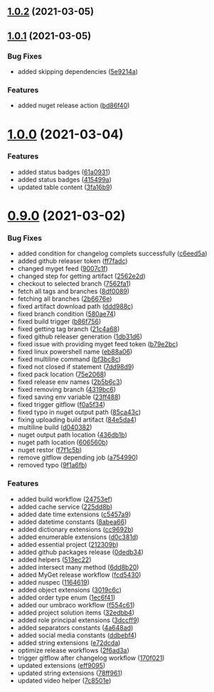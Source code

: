 <a name="1.0.2"></a>
## [1.0.2](https://github.com/thecogworks/Cogworks.Essentials/compare/1.0.1...1.0.2) (2021-03-05)



<a name="1.0.1"></a>
## [1.0.1](https://github.com/thecogworks/Cogworks.Essentials/compare/1.0.0...1.0.1) (2021-03-05)


### Bug Fixes

* added skipping dependencies ([5e9214a](https://github.com/thecogworks/Cogworks.Essentials/commit/5e9214a))


### Features

* added nuget release action ([bd86f40](https://github.com/thecogworks/Cogworks.Essentials/commit/bd86f40))



<a name="1.0.0"></a>
# [1.0.0](https://github.com/thecogworks/Cogworks.Essentials/compare/0.9.0...1.0.0) (2021-03-04)


### Features

* added status badges ([61a0931](https://github.com/thecogworks/Cogworks.Essentials/commit/61a0931))
* added status badges ([415499a](https://github.com/thecogworks/Cogworks.Essentials/commit/415499a))
* updated table content ([3fa16b9](https://github.com/thecogworks/Cogworks.Essentials/commit/3fa16b9))



<a name="0.9.0"></a>
# [0.9.0](https://github.com/thecogworks/Cogworks.Essentials/compare/212309b...0.9.0) (2021-03-02)


### Bug Fixes

* added condition for changelog complets successfully ([c6eed5a](https://github.com/thecogworks/Cogworks.Essentials/commit/c6eed5a))
* added github releaser token ([ff7fadc](https://github.com/thecogworks/Cogworks.Essentials/commit/ff7fadc))
* changed myget feed ([9007c1f](https://github.com/thecogworks/Cogworks.Essentials/commit/9007c1f))
* changed step for getting artifact ([2562e2d](https://github.com/thecogworks/Cogworks.Essentials/commit/2562e2d))
* checkout to selected branch ([7562fa1](https://github.com/thecogworks/Cogworks.Essentials/commit/7562fa1))
* fetch all tags and branches ([8df0089](https://github.com/thecogworks/Cogworks.Essentials/commit/8df0089))
* fetching all branches ([2b6676e](https://github.com/thecogworks/Cogworks.Essentials/commit/2b6676e))
* fixed artifact download path ([ddd988c](https://github.com/thecogworks/Cogworks.Essentials/commit/ddd988c))
* fixed branch condition ([580ae74](https://github.com/thecogworks/Cogworks.Essentials/commit/580ae74))
* fixed build trigger ([b86f756](https://github.com/thecogworks/Cogworks.Essentials/commit/b86f756))
* fixed getting tag branch ([21c4a68](https://github.com/thecogworks/Cogworks.Essentials/commit/21c4a68))
* fixed github releaser generation ([1db31d6](https://github.com/thecogworks/Cogworks.Essentials/commit/1db31d6))
* fixed issue with providing myget feed token ([b79e2bc](https://github.com/thecogworks/Cogworks.Essentials/commit/b79e2bc))
* fixed linux powershell name ([eb88a06](https://github.com/thecogworks/Cogworks.Essentials/commit/eb88a06))
* fixed multiline command ([bf3bc8c](https://github.com/thecogworks/Cogworks.Essentials/commit/bf3bc8c))
* fixed not closed if statement ([7dd98d9](https://github.com/thecogworks/Cogworks.Essentials/commit/7dd98d9))
* fixed pack location ([75e2068](https://github.com/thecogworks/Cogworks.Essentials/commit/75e2068))
* fixed release env names ([2b5b6c3](https://github.com/thecogworks/Cogworks.Essentials/commit/2b5b6c3))
* fixed removing branch ([4319bc6](https://github.com/thecogworks/Cogworks.Essentials/commit/4319bc6))
* fixed saving env variable ([23ff488](https://github.com/thecogworks/Cogworks.Essentials/commit/23ff488))
* fixed trigger gitflow ([f0a5f34](https://github.com/thecogworks/Cogworks.Essentials/commit/f0a5f34))
* fixed typo in nuget output path ([85ca43c](https://github.com/thecogworks/Cogworks.Essentials/commit/85ca43c))
* fixing uploading build artifact ([84e5da4](https://github.com/thecogworks/Cogworks.Essentials/commit/84e5da4))
* multiline build ([d040382](https://github.com/thecogworks/Cogworks.Essentials/commit/d040382))
* nuget output path location ([436db1b](https://github.com/thecogworks/Cogworks.Essentials/commit/436db1b))
* nuget path location ([606560b](https://github.com/thecogworks/Cogworks.Essentials/commit/606560b))
* nuget restor ([f7f1c5b](https://github.com/thecogworks/Cogworks.Essentials/commit/f7f1c5b))
* remove gitflow depending job ([a754990](https://github.com/thecogworks/Cogworks.Essentials/commit/a754990))
* removed typo ([9f1a6fb](https://github.com/thecogworks/Cogworks.Essentials/commit/9f1a6fb))


### Features

* added build workflow ([24753ef](https://github.com/thecogworks/Cogworks.Essentials/commit/24753ef))
* added cache service ([225dd8b](https://github.com/thecogworks/Cogworks.Essentials/commit/225dd8b))
* added date time extensions ([c5457a9](https://github.com/thecogworks/Cogworks.Essentials/commit/c5457a9))
* added datetime constants ([8abea66](https://github.com/thecogworks/Cogworks.Essentials/commit/8abea66))
* added dictionary extensions ([cc9692b](https://github.com/thecogworks/Cogworks.Essentials/commit/cc9692b))
* added enumerable extensions ([d0c381d](https://github.com/thecogworks/Cogworks.Essentials/commit/d0c381d))
* added essential project ([212309b](https://github.com/thecogworks/Cogworks.Essentials/commit/212309b))
* added github packages release ([0dedb34](https://github.com/thecogworks/Cogworks.Essentials/commit/0dedb34))
* added helpers ([513ec22](https://github.com/thecogworks/Cogworks.Essentials/commit/513ec22))
* added intersect many method ([6dd8b20](https://github.com/thecogworks/Cogworks.Essentials/commit/6dd8b20))
* added MyGet release workflow ([fcd5430](https://github.com/thecogworks/Cogworks.Essentials/commit/fcd5430))
* added nuspec ([1164619](https://github.com/thecogworks/Cogworks.Essentials/commit/1164619))
* added object extensions ([3019c6c](https://github.com/thecogworks/Cogworks.Essentials/commit/3019c6c))
* added order type enum ([1ec6f41](https://github.com/thecogworks/Cogworks.Essentials/commit/1ec6f41))
* added our umbraco workflow ([f554c61](https://github.com/thecogworks/Cogworks.Essentials/commit/f554c61))
* added project solution items ([32edbb4](https://github.com/thecogworks/Cogworks.Essentials/commit/32edbb4))
* added role principal extensions ([3dccff9](https://github.com/thecogworks/Cogworks.Essentials/commit/3dccff9))
* added separators constants ([4a648ad](https://github.com/thecogworks/Cogworks.Essentials/commit/4a648ad))
* added social media constants ([ddbebf4](https://github.com/thecogworks/Cogworks.Essentials/commit/ddbebf4))
* added string extensions ([e72dcda](https://github.com/thecogworks/Cogworks.Essentials/commit/e72dcda))
* optimize release workflows ([2f6ad3a](https://github.com/thecogworks/Cogworks.Essentials/commit/2f6ad3a))
* trigger gitflow after changelog workflow ([170f021](https://github.com/thecogworks/Cogworks.Essentials/commit/170f021))
* updated extensions ([eff9095](https://github.com/thecogworks/Cogworks.Essentials/commit/eff9095))
* updated string extensions ([78ff961](https://github.com/thecogworks/Cogworks.Essentials/commit/78ff961))
* updated video helper ([7c8501e](https://github.com/thecogworks/Cogworks.Essentials/commit/7c8501e))



